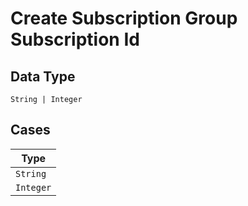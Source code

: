 
# Create Subscription Group Subscription Id

## Data Type

`String | Integer`

## Cases

| Type |
|  --- |
| `String` |
| `Integer` |

